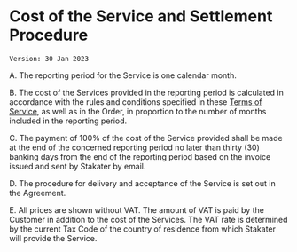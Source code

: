 # Cost of the Service and Settlement Procedure

`Version: 30 Jan 2023`

A. The reporting period for the Service is one calendar month.

B. The cost of the Services provided in the reporting period is calculated in accordance with the rules and conditions specified in these [Terms of Service](./general-provisions.md), as well as in the Order, in proportion to the number of months included in the reporting period.

C. The payment of 100% of the cost of the Service provided shall be made at the end of the concerned reporting period no later than thirty (30) banking days from the end of the reporting period based on the invoice issued and sent by Stakater by email.

D. The procedure for delivery and acceptance of the Service is set out in the Agreement.

E. All prices are shown without VAT. The amount of VAT is paid by the Customer in addition to the cost of the Services. The VAT rate is determined by the current Tax Code of the country of residence from which Stakater will provide the Service.
